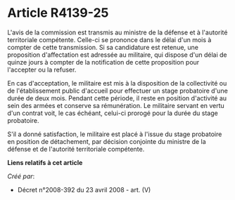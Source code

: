 # Article R4139-25

L'avis de la commission est transmis au ministre de la défense et à l'autorité territoriale compétente. Celle-ci se prononce
dans le délai d'un mois à compter de cette transmission. Si sa candidature est retenue, une proposition d'affectation est
adressée au militaire, qui dispose d'un délai de quinze jours à compter de la notification de cette proposition pour
l'accepter ou la refuser.

En cas d'acceptation, le militaire est mis à la disposition de la collectivité ou de l'établissement public d'accueil pour
effectuer un stage probatoire d'une durée de deux mois. Pendant cette période, il reste en position d'activité au sein des
armées et conserve sa rémunération. Le militaire servant en vertu d'un contrat voit, le cas échéant, celui-ci prorogé pour la
durée du stage probatoire.

S'il a donné satisfaction, le militaire est placé à l'issue du stage probatoire en position de détachement, par décision
conjointe du ministre de la défense et de l'autorité territoriale compétente.

**Liens relatifs à cet article**

_Créé par_:

  - Décret n°2008-392 du 23 avril 2008 - art. (V)
